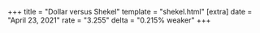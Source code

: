 +++
title = "Dollar versus Shekel"
template = "shekel.html"
[extra]
date = "April 23, 2021"
rate = "3.255"
delta = "0.215% weaker"
+++
